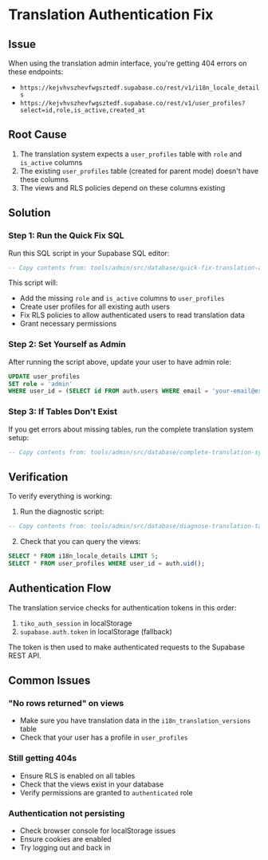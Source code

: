 # Translation Authentication Fix

## Issue
When using the translation admin interface, you're getting 404 errors on these endpoints:
- `https://kejvhvszhevfwgsztedf.supabase.co/rest/v1/i18n_locale_details`
- `https://kejvhvszhevfwgsztedf.supabase.co/rest/v1/user_profiles?select=id,role,is_active,created_at`

## Root Cause
1. The translation system expects a `user_profiles` table with `role` and `is_active` columns
2. The existing `user_profiles` table (created for parent mode) doesn't have these columns
3. The views and RLS policies depend on these columns existing

## Solution

### Step 1: Run the Quick Fix SQL
Run this SQL script in your Supabase SQL editor:

```sql
-- Copy contents from: tools/admin/src/database/quick-fix-translation-auth.sql
```

This script will:
- Add the missing `role` and `is_active` columns to `user_profiles`
- Create user profiles for all existing auth users
- Fix RLS policies to allow authenticated users to read translation data
- Grant necessary permissions

### Step 2: Set Yourself as Admin
After running the script above, update your user to have admin role:

```sql
UPDATE user_profiles 
SET role = 'admin' 
WHERE user_id = (SELECT id FROM auth.users WHERE email = 'your-email@example.com');
```

### Step 3: If Tables Don't Exist
If you get errors about missing tables, run the complete translation system setup:

```sql
-- Copy contents from: tools/admin/src/database/complete-translation-system.sql
```

## Verification
To verify everything is working:

1. Run the diagnostic script:
```sql
-- Copy contents from: tools/admin/src/database/diagnose-translation-tables.sql
```

2. Check that you can query the views:
```sql
SELECT * FROM i18n_locale_details LIMIT 5;
SELECT * FROM user_profiles WHERE user_id = auth.uid();
```

## Authentication Flow
The translation service checks for authentication tokens in this order:
1. `tiko_auth_session` in localStorage
2. `supabase.auth.token` in localStorage (fallback)

The token is then used to make authenticated requests to the Supabase REST API.

## Common Issues

### "No rows returned" on views
- Make sure you have translation data in the `i18n_translation_versions` table
- Check that your user has a profile in `user_profiles`

### Still getting 404s
- Ensure RLS is enabled on all tables
- Check that the views exist in your database
- Verify permissions are granted to `authenticated` role

### Authentication not persisting
- Check browser console for localStorage issues
- Ensure cookies are enabled
- Try logging out and back in